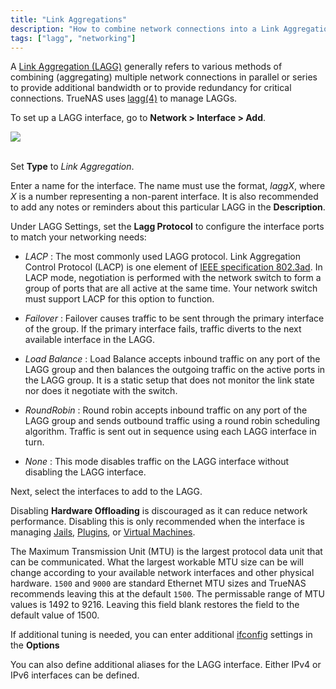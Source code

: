 ```yaml
---
title: "Link Aggregations"
description: "How to combine network connections into a Link Aggregation (LAGG)."
tags: ["lagg", "networking"]
---
```


A [Link Aggregation (LAGG)](https://tools.ietf.org/html/rfc7424) generally refers to various methods of combining (aggregating) multiple network connections in parallel or series to provide additional bandwidth or to provide redundancy for critical connections. TrueNAS uses [lagg(4)](https://www.freebsd.org/cgi/man.cgi?lagg(4)) to manage LAGGs. 

To set up a LAGG interface, go to **Network > Interface > Add**.

<img src="/images/TN-AddLAGGInterface.png">
<br><br>

Set **Type** to *Link Aggregation*.

Enter a name for the interface. The name must use the format, *laggX*, where *X* is a number representing a non-parent interface.
It is also recommended to add any notes or reminders about this particular LAGG in the **Description**.

Under LAGG Settings, set the **Lagg Protocol** to configure the interface ports to match your networking needs:

+ *LACP* : The most commonly used LAGG protocol. Link Aggregation Control Protocol (LACP) is one element of [IEEE specification 802.3ad](https://www.ieee802.org/3/hssg/public/apr07/frazier_01_0407.pdf). In LACP mode, negotiation is performed with the network switch to form a group of ports that are all active at the same time. Your network switch must support LACP for this option to function.

+ *Failover* : Failover causes traffic to be sent through the primary interface of the group. If the primary interface fails, traffic diverts to the next available interface in the LAGG.

+ *Load Balance* : Load Balance accepts inbound traffic on any port of the LAGG group and then balances the outgoing traffic on the active ports in the LAGG group. It is a static setup that does not monitor the link state nor does it negotiate with the switch.

+ *RoundRobin* : Round robin accepts inbound traffic on any port of the LAGG group and sends outbound traffic using a round robin scheduling algorithm. Traffic is sent out in sequence using each LAGG interface in turn.

+ *None* : This mode disables traffic on the LAGG interface without disabling the LAGG interface.

Next, select the interfaces to add to the LAGG.  

Disabling **Hardware Offloading** is discouraged as it can reduce network performance.
Disabling this is only recommended when the interface is managing [Jails](/hub/tasks/advanced/jails/), [Plugins](/hub/tasks/advanced/plugins/), or [Virtual Machines](/hub/tasks/advanced/virtual-machines/).

The Maximum Transmission Unit (MTU) is the largest protocol data unit that can be communicated.
What the largest workable MTU size can be will change according to your available network interfaces and other physical hardware.
`1500` and `9000` are standard Ethernet MTU sizes and TrueNAS recommends leaving this at the default `1500`.
The permissable range of MTU values is 1492 to 9216. 
Leaving this field blank restores the field to the default value of 1500.

If additional tuning is needed, you can enter additional [ifconfig](https://www.freebsd.org/cgi/man.cgi?query=ifconfig) settings in the **Options**

You can also define additional aliases for the LAGG interface.
Either IPv4 or IPv6 interfaces can be defined.
